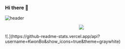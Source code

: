 ### Hi there 👋

![header](https://capsule-render.vercel.app/api?type=waving&color=auto&height=300&section=header&text=Heavensbee%20Github&fontSize=90)

<p align="center">
  <a href="https://0heavensbee.tistory.com/" target="_blank"><img src="https://img.shields.io/badge/Tistory-535D6C?style=flat-square&logo=Tistory&logoColor=white"/></a>
  <br>
</p>
![.](https://github-readme-stats.vercel.app/api?username=KwonBo&show_icons=true&theme=graywhite)
